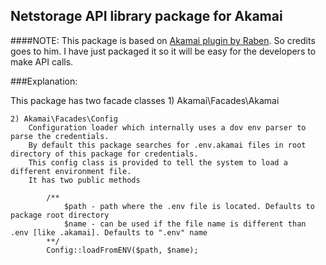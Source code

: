 ## Netstorage API library package for Akamai

####NOTE: This package is based on [Akamai plugin by Raben](https://github.com/raben/Akamai/). So credits goes to him. I have just packaged it so it will be easy for the developers to make API calls.

###Explanation:

This package has two facade classes
    1) Akamai\Facades\Akamai
        
    2) Akamai\Facades\Config
        Configuration loader which internally uses a dov env parser to parse the credentials.
        By default this package searches for .env.akamai files in root directory of this package for credentials.
        This config class is provided to tell the system to load a different environment file.
        It has two public methods

            /**
                $path - path where the .env file is located. Defaults to package root directory
                $name - can be used if the file name is different than .env [like .akamai]. Defaults to ".env" name
            **/
            Config::loadFromENV($path, $name);



